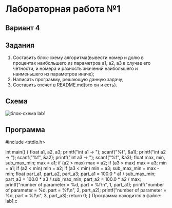 # Лабораторная работа №1
## Вариант 4
## Задания
1. Составить блок-схему алгоритма(вывести номер и долю в процентах наибольшего из параметров a1, a2, a3 в случае его чётности, и номера и разность значений наибольшего и наименьшего из параметров иначе);
2. Написать программу, решающую данную задачу;
3. Составить отсчет в README.md(это он и есть).
## Cхема
![блок-схема lab1](https://github.com/user-attachments/assets/99f2f302-88cd-411c-a6ef-066f0a375f69)
## Программа
#include <stdio.h>
 
 int main()
{
    float a1, a2, a3;
    printf("int a1 -> ");
    scanf("%f", &a1);
    printf("int a2 -> ");
    scanf("%f", &a2);
    printf("int a3 -> ");
    scanf("%f", &a3);
    float max, min, sub_max_min;
    max = a1;
    if (a2 > max)
        max = a2;
    if (a3 > max)
        max = a3;
    min = a1;
    if (a2 < min)
        min = a2;
    if (a3 < min)
        min = a3;
    sub_max_min = max - min;
    float part_a1, part_a2, part_a3;
    part_a1 = 100.0 * a1 / sub_max_min;
    part_a3 = 100.0 * a3 / sub_max_min;
    part_a2 = 100.0 * a2 / max;
    printf("number of parameter = %d, part = %f\n", 1, part_a1);
    printf("number of parameter = %d, part = %f\n", 2, part_a2);
    printf("number of parameter = %d, part = %f\n", 3, part_a3);
    return 0;
}
Программа находится в файле: lab1.c


